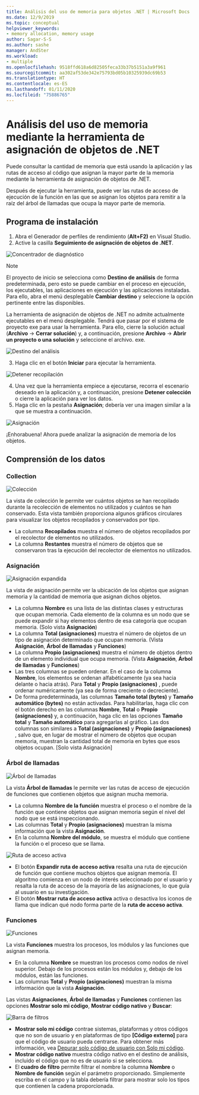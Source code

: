 ```yaml
---
title: Análisis del uso de memoria para objetos .NET | Microsoft Docs
ms.date: 12/9/2019
ms.topic: conceptual
helpviewer_keywords:
- memory allocation, memory usage
author: Sagar-S-S
ms.author: sashe
manager: AndSter
ms.workload:
- multiple
ms.openlocfilehash: 9518ffd618a6d82505feca33b37b5151a3a9f961
ms.sourcegitcommit: aa302af53de342e75793bd05b10325939dc69b53
ms.translationtype: HT
ms.contentlocale: es-ES
ms.lasthandoff: 01/11/2020
ms.locfileid: "75886765"
---
```

# <a name="analyze-memory-usage-using-the-net-object-allocation-tool"></a>Análisis del uso de memoria mediante la herramienta de asignación de objetos de .NET

Puede consultar la cantidad de memoria que está usando la aplicación y las rutas de acceso al código que asignan la mayor parte de la memoria mediante la herramienta de asignación de objetos de .NET.

Después de ejecutar la herramienta, puede ver las rutas de acceso de ejecución de la función en las que se asignan los objetos para remitir a la raíz del árbol de llamadas que ocupa la mayor parte de memoria.

## <a name="setup"></a>Programa de instalación

1. Abra el Generador de perfiles de rendimiento (**Alt+F2)** en Visual Studio.
2.  Active la casilla **Seguimiento de asignación de objetos de .NET**.

![Concentrador de diagnóstico](../profiling/media/diaghub.png "Concentrador de diagnóstico")

> [!NOTE]
> El proyecto de inicio se selecciona como **Destino de análisis** de forma predeterminada, pero esto se puede cambiar en el proceso en ejecución, los ejecutables, las aplicaciones en ejecución y las aplicaciones instaladas. Para ello, abra el menú desplegable **Cambiar destino** y seleccione la opción pertinente entre las disponibles.

   La herramienta de asignación de objetos de .NET no admite actualmente ejecutables en el menú desplegable. Tendrá que pasar por el sistema de proyecto exe para usar la herramienta. Para ello, cierre la solución actual (**Archivo** -> **Cerrar solución**) y, a continuación, presione **Archivo** -> **Abrir un proyecto o una solución** y seleccione el archivo. exe.

![Destino del análisis](../profiling/media/analysistarget.png "Destino del análisis")

3. Haga clic en el botón **Iniciar** para ejecutar la herramienta.

![Detener recopilación](../profiling/media/stopcollection.png "Detener colección")

4. Una vez que la herramienta empiece a ejecutarse, recorra el escenario deseado en la aplicación y, a continuación, presione **Detener colección** o cierre la aplicación para ver los datos.
5. Haga clic en la pestaña **Asignación**; debería ver una imagen similar a la que se muestra a continuación.

![Asignación](../profiling/media/allocation.png "Asignación")

¡Enhorabuena! Ahora puede analizar la asignación de memoria de los objetos.

## <a name="understand-your-data"></a>Comprensión de los datos

### <a name="collection"></a>Collection

![Colección](../profiling/media/collection.png "Collection")

La vista de colección le permite ver cuántos objetos se han recopilado durante la recolección de elementos no utilizados y cuántos se han conservado. Esta vista también proporciona algunos gráficos circulares para visualizar los objetos recopilados y conservados por tipo.

- La columna **Recopilados** muestra el número de objetos recopilados por el recolector de elementos no utilizados.
- La columna **Restantes** muestra el número de objetos que se conservaron tras la ejecución del recolector de elementos no utilizados.

### <a name="allocation"></a>Asignación

![Asignación expandida](../profiling/media/allocationexpanded.png "Asignación expandida")

La vista de asignación permite ver la ubicación de los objetos que asignan memoria y la cantidad de memoria que asignan dichos objetos.

- La columna **Nombre** es una lista de las distintas clases y estructuras que ocupan memoria. Cada elemento de la columna es un nodo que se puede expandir si hay elementos dentro de esa categoría que ocupan memoria. (Solo vista **Asignación**)
- La columna **Total (asignaciones)** muestra el número de objetos de un tipo de asignación determinado que ocupan memoria. (Vista **Asignación**, **Árbol de llamadas** y **Funciones**)
- La columna **Propio (asignaciones)** muestra el número de objetos dentro de un elemento individual que ocupa memoria. (Vista **Asignación**, **Árbol de llamadas** y **Funciones**)
- Las tres columnas se pueden ordenar. En el caso de la columna **Nombre**, los elementos se ordenan alfabéticamente (ya sea hacia delante o hacia atrás). Para **Total** y **Propio (asignaciones)** , puede ordenar numéricamente (ya sea de forma creciente o decreciente).
- De forma predeterminada, las columnas **Tamaño total (bytes)** y **Tamaño automático (bytes)** no están activadas. Para habilitarlas, haga clic con el botón derecho en las columnas **Nombre**, **Total** o **Propio (asignaciones)** y, a continuación, haga clic en las opciones **Tamaño total** y **Tamaño automático** para agregarlas al gráfico. Las dos columnas son similares a **Total (asignaciones)** y **Propio (asignaciones)** , salvo que, en lugar de mostrar el número de objetos que ocupan memoria, muestran la cantidad total de memoria en bytes que esos objetos ocupan. [Solo vista Asignación]

### <a name="call-tree"></a>Árbol de llamadas

![Árbol de llamadas](../profiling/media/calltree.png "Árbol de llamadas")

La vista **Árbol de llamadas** le permite ver las rutas de acceso de ejecución de funciones que contienen objetos que asignan mucha memoria.

- La columna **Nombre de la función** muestra el proceso o el nombre de la función que contiene objetos que asignan memoria según el nivel del nodo que se está inspeccionando.
- Las columnas **Total** y **Propio (asignaciones)** muestran la misma información que la vista **Asignación**.
- En la columna **Nombre del módulo**, se muestra el módulo que contiene la función o el proceso que se llama.

![Ruta de acceso activa](../profiling/media/hotpath.png "Ruta de acceso activa")

- El botón **Expandir ruta de acceso activa** resalta una ruta de ejecución de función que contiene muchos objetos que asignan memoria. El algoritmo comienza en un nodo de interés seleccionado por el usuario y resalta la ruta de acceso de la mayoría de las asignaciones, lo que guía al usuario en su investigación.
- El botón **Mostrar ruta de acceso activa** activa o desactiva los iconos de llama que indican qué nodo forma parte de la **ruta de acceso activa**.

### <a name="functions"></a>Funciones

![Funciones](../profiling/media/functions.png "Funciones")

La vista **Funciones** muestra los procesos, los módulos y las funciones que asignan memoria.

- En la columna **Nombre** se muestran los procesos como nodos de nivel superior. Debajo de los procesos están los módulos y, debajo de los módulos, están las funciones.
- Las columnas **Total** y **Propio (asignaciones)** muestran la misma información que la vista **Asignación**.

Las vistas **Asignaciones**, **Árbol de llamadas** y **Funciones** contienen las opciones **Mostrar solo mi código**, **Mostrar código nativo** y **Buscar**:

![Barra de filtros](../profiling/media/filterbar.png "Barra de filtros")

- **Mostrar solo mi código** contrae sistemas, plataformas y otros códigos que no son de usuario y en plataformas de tipo **[Código externo]** para que el código de usuario pueda centrarse. Para obtener más información, vea [Depurar solo código de usuario con Solo mi código](../debugger/just-my-code.md).
- **Mostrar código nativo** muestra código nativo en el destino de análisis, incluido el código que no es de usuario si se selecciona.
- El **cuadro de filtro** permite filtrar el nombre la columna **Nombre** o **Nombre de función** según el parámetro proporcionado. Simplemente escriba en el campo y la tabla debería filtrar para mostrar solo los tipos que contienen la cadena proporcionada.
